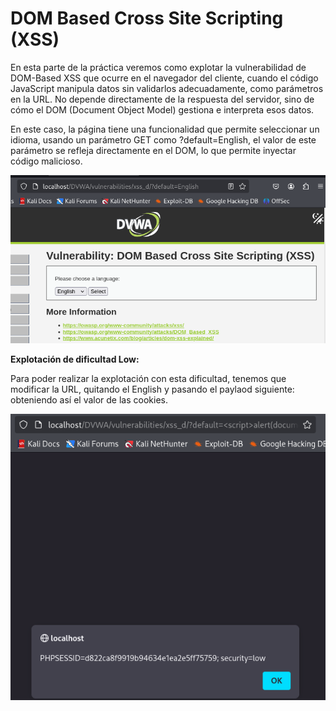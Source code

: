 # DOM Based Cross Site Scripting (XSS)

En esta parte de la práctica veremos como explotar la vulnerabilidad de DOM-Based XSS que ocurre en el navegador del cliente, cuando el código JavaScript manipula datos sin validarlos adecuadamente, como parámetros en la URL. No depende directamente de la respuesta del servidor, sino de cómo el DOM (Document Object Model) gestiona e interpreta esos datos.

En este caso, la página tiene una funcionalidad que permite seleccionar un idioma, usando un parámetro GET como ?default=English, el valor de este parámetro se refleja directamente en el DOM, lo que permite inyectar código malicioso.

![L](./Assets/DOM%20Based%20Cross%20Site%20Scripting%20(XSS)/LOW%20-%201.png)

**Explotación de dificultad Low:**

Para poder realizar la explotación con esta dificultad, tenemos que modificar la URL, quitando el English y pasando el paylaod siguiente: <script>alert(document.cookie);</script> obteniendo así el valor de las cookies.

![L](./Assets/DOM%20Based%20Cross%20Site%20Scripting%20(XSS)/LOW%20-%202.png)
